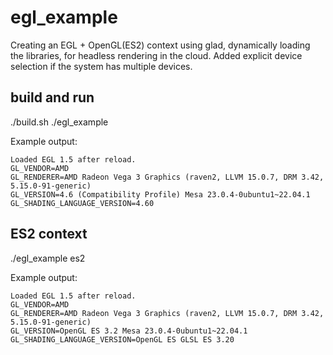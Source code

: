 # egl_example
Creating an EGL + OpenGL(ES2) context using glad, dynamically loading the libraries, for headless rendering in the cloud. Added explicit device selection if the system has multiple devices.

## build and run ##
./build.sh
./egl_example

Example output:
~~~~~~~~~~
Loaded EGL 1.5 after reload.
GL_VENDOR=AMD
GL_RENDERER=AMD Radeon Vega 3 Graphics (raven2, LLVM 15.0.7, DRM 3.42, 5.15.0-91-generic)
GL_VERSION=4.6 (Compatibility Profile) Mesa 23.0.4-0ubuntu1~22.04.1
GL_SHADING_LANGUAGE_VERSION=4.60
~~~~~~~~~~

## ES2 context ##
./egl_example es2

Example output:
~~~~~~~~~~
Loaded EGL 1.5 after reload.
GL_VENDOR=AMD
GL_RENDERER=AMD Radeon Vega 3 Graphics (raven2, LLVM 15.0.7, DRM 3.42, 5.15.0-91-generic)
GL_VERSION=OpenGL ES 3.2 Mesa 23.0.4-0ubuntu1~22.04.1
GL_SHADING_LANGUAGE_VERSION=OpenGL ES GLSL ES 3.20
~~~~~~~~~~


